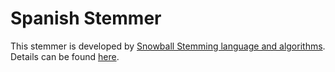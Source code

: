 # Spanish Stemmer

This stemmer is developed by [Snowball Stemming language and algorithms](https://github.com/snowballstem). Details can be found [here](https://github.com/snowballstem/snowball).
